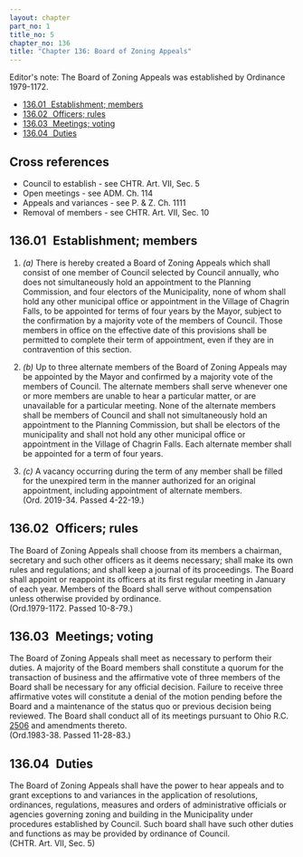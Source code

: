```yaml
---
layout: chapter
part_no: 1
title_no: 5
chapter_no: 136
title: "Chapter 136: Board of Zoning Appeals"
---
```


Editor's note: The Board of Zoning Appeals was established by Ordinance
1979-1172.

* [136.01   Establishment; members](#13601-establishment-members)
* [136.02   Officers; rules](#13602-officers-rules)
* [136.03   Meetings; voting](#13603-meetings-voting)
* [136.04   Duties](#13604-duties)

## Cross references

* Council to establish - see CHTR. Art. VII, Sec. 5
* Open meetings - see ADM. Ch. 114
* Appeals and variances - see P. & Z. Ch. 1111
* Removal of members - see CHTR. Art. VII, Sec. 10

## 136.01   Establishment; members

1. _(a)_ There is hereby created a Board of Zoning Appeals which shall consist
of one member of Council selected by Council annually, who does not
simultaneously hold an appointment to the Planning Commission, and four electors
of the Municipality, none of whom shall hold any other municipal office or
appointment in the Village of Chagrin Falls, to be appointed for terms of four
years by the Mayor, subject to the confirmation by a majority vote of the
members of Council. Those members in office on the effective date of this
provisions shall be permitted to complete their term of appointment, even if
they are in contravention of this section.

2. _(b)_ Up to three alternate members of the Board of Zoning Appeals may be
appointed by the Mayor and confirmed by a majority vote of the members of
Council. The alternate members shall serve whenever one or more members are
unable to hear a particular matter, or are unavailable for a particular meeting.
None of the alternate members shall be members of Council and shall not
simultaneously hold an appointment to the Planning Commission, but shall be
electors of the municipality and shall not hold any other municipal office or
appointment in the Village of Chagrin Falls. Each alternate member shall be
appointed for a term of four years.

3. _(c)_ A vacancy occurring during the term of any member shall be filled for
the unexpired term in the manner authorized for an original appointment,
including appointment of alternate members.\
(Ord. 2019-34. Passed 4-22-19.)

## 136.02   Officers; rules

The Board of Zoning Appeals shall choose from its members a chairman, secretary
and such other officers as it deems necessary; shall make its own rules and
regulations; and shall keep a journal of its proceedings. The Board shall
appoint or reappoint its officers at its first regular meeting in January of
each year. Members of the Board shall serve without compensation unless
otherwise provided by ordinance.\
(Ord.1979-1172. Passed 10-8-79.)

## 136.03   Meetings; voting

The Board of Zoning Appeals shall meet as necessary to perform their duties. A
majority of the Board members shall constitute a quorum for the transaction of
business and the affirmative vote of three members of the Board shall be
necessary for any official decision. Failure to receive three affirmative votes
will constitute a denial of the motion pending before the Board and a
maintenance of the status quo or previous decision being reviewed. The Board
shall conduct all of its meetings pursuant to Ohio R.C. [2506][ORC Chapter 2506]
and amendments thereto.\
(Ord.1983-38. Passed 11-28-83.)

## 136.04   Duties

The Board of Zoning Appeals shall have the power to hear appeals and to grant
exceptions to and variances in the application of resolutions, ordinances,
regulations, measures and orders of administrative officials or agencies
governing zoning and building in the Municipality under procedures established
by Council. Such board shall have such other duties and functions as may be
provided by ordinance of Council.\
(CHTR. Art. VII, Sec. 5)

[ORC Chapter 2506]:<https://codes.ohio.gov/ohio-revised-code/chapter-2506>
